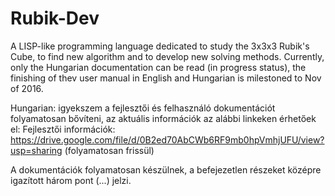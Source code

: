 # Rubik-Dev
A LISP-like programming language dedicated to study the 3x3x3 Rubik's Cube, to find new algorithm and to develop new solving methods.
Currently, only the Hungarian documentation can be read (in progress status), the finishing of thev user manual in English and Hungarian is milestoned to Nov of 2016. 

Hungarian: 
 igyekszem a fejlesztői és felhasználó dokumentációt folyamatosan bővíteni, az aktuális információk az alábbi linkeken érhetőek el:
 Fejlesztői információk: https://drive.google.com/file/d/0B2ed70AbCWb6RF9mb0hpVmhjUFU/view?usp=sharing
 (folyamatosan frissül)
 
A dokumentációk folyamatosan készülnek, a befejezetlen részeket középre igazított három pont (...) jelzi.

